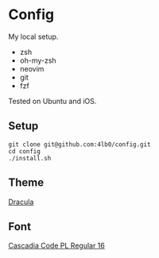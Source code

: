 Config
======

My local setup. 

* zsh
* oh-my-zsh
* neovim 
* git
* fzf

Tested on Ubuntu and iOS.

Setup
-----

```
git clone git@github.com:4lb0/config.git
cd config
./install.sh
```

Theme
-----

[Dracula](https://draculatheme.com)

Font
----

[Cascadia Code PL Regular 16](https://github.com/microsoft/cascadia-code)

